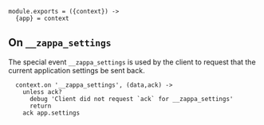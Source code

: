     module.exports = ({context}) ->
      {app} = context

On `__zappa_settings`
---------------------

The special event `__zappa_settings` is used by the client to request that the current application settings be sent back.

      context.on '__zappa_settings', (data,ack) ->
        unless ack?
          debug 'Client did not request `ack` for __zappa_settings'
          return
        ack app.settings
